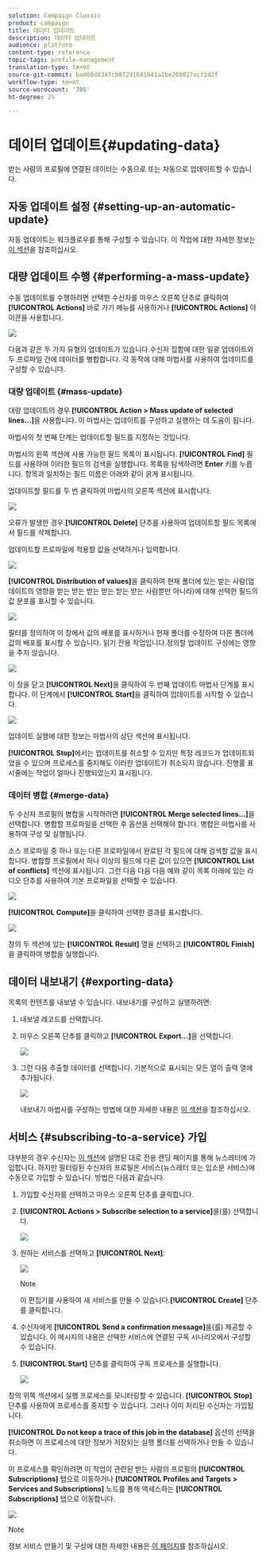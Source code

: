 ```yaml
---
solution: Campaign Classic
product: campaign
title: 데이터 업데이트
description: 데이터 업데이트
audience: platform
content-type: reference
topic-tags: profile-management
translation-type: tm+mt
source-git-commit: ba460d8347c987291681641a1be208027acf1d2f
workflow-type: tm+mt
source-wordcount: '705'
ht-degree: 2%

---
```



# 데이터 업데이트{#updating-data}

받는 사람의 프로필에 연결된 데이터는 수동으로 또는 자동으로 업데이트할 수 있습니다.

## 자동 업데이트 설정 {#setting-up-an-automatic-update}

자동 업데이트는 워크플로우를 통해 구성할 수 있습니다. 이 작업에 대한 자세한 정보는 [이 섹션](../../workflow/using/update-data.md)을 참조하십시오.

## 대량 업데이트 수행 {#performing-a-mass-update}

수동 업데이트를 수행하려면 선택한 수신자를 마우스 오른쪽 단추로 클릭하여 **[!UICONTROL Actions]** 바로 가기 메뉴를 사용하거나 **[!UICONTROL Actions]** 아이콘을 사용합니다.

![](assets/s_ncs_user_action_icon.png)

다음과 같은 두 가지 유형의 업데이트가 있습니다.수신자 집합에 대한 일괄 업데이트와 두 프로파일 간에 데이터를 병합합니다. 각 동작에 대해 마법사를 사용하여 업데이트를 구성할 수 있습니다.

### 대량 업데이트 {#mass-update}

대량 업데이트의 경우 **[!UICONTROL Action > Mass update of selected lines...]**&#x200B;을 사용합니다. 이 마법사는 업데이트를 구성하고 실행하는 데 도움이 됩니다.

마법사의 첫 번째 단계는 업데이트할 필드를 지정하는 것입니다.

마법사의 왼쪽 섹션에 사용 가능한 필드 목록이 표시됩니다. **[!UICONTROL Find]** 필드를 사용하여 이러한 필드의 검색을 실행합니다. 목록을 탐색하려면 **Enter** 키를 누릅니다. 항목과 일치하는 필드 이름은 아래와 같이 굵게 표시됩니다.

업데이트할 필드를 두 번 클릭하여 마법사의 오른쪽 섹션에 표시합니다.

![](assets/s_ncs_user_update_wizard01_1.png)

오류가 발생한 경우 **[!UICONTROL Delete]** 단추를 사용하여 업데이트할 필드 목록에서 필드를 삭제합니다.

업데이트할 프로파일에 적용할 값을 선택하거나 입력합니다.

![](assets/s_ncs_user_update_wizard01_12.png)

**[!UICONTROL Distribution of values]**&#x200B;을 클릭하여 현재 폴더에 있는 받는 사람(업데이트의 영향을 받는 받는 받는 받는 받는 받는 사람뿐만 아니라)에 대해 선택한 필드의 값 분포를 표시할 수 있습니다.

![](assets/s_ncs_user_update_wizard01_2.png)

필터를 정의하여 이 창에서 값의 배포를 표시하거나 현재 폴더를 수정하여 다른 폴더에 값의 배포를 표시할 수 있습니다. 읽기 전용 작업입니다.정의할 업데이트 구성에는 영향을 주지 않습니다.

![](assets/s_ncs_user_update_wizard01_3.png)

이 창을 닫고 **[!UICONTROL Next]**&#x200B;을 클릭하여 두 번째 업데이트 마법사 단계를 표시합니다. 이 단계에서 **[!UICONTROL Start]**&#x200B;을 클릭하여 업데이트를 시작할 수 있습니다.

![](assets/s_ncs_user_update_wizard01_4.png)

업데이트 실행에 대한 정보는 마법사의 상단 섹션에 표시됩니다.

**[!UICONTROL Stop]**&#x200B;에서는 업데이트를 취소할 수 있지만 특정 레코드가 업데이트되었을 수 있으며 프로세스를 중지해도 이러한 업데이트가 취소되지 않습니다. 진행률 표시줄에는 작업이 얼마나 진행되었는지 표시됩니다.

### 데이터 병합 {#merge-data}

두 수신자 프로필의 병합을 시작하려면 **[!UICONTROL Merge selected lines...]**&#x200B;을 선택합니다. 병합할 프로파일을 선택한 후 옵션을 선택해야 합니다. 병합은 마법사를 사용하여 구성 및 실행됩니다.

소스 프로파일 중 하나 또는 다른 프로파일에서 완료된 각 필드에 대해 검색할 값을 표시합니다. 병합할 프로필에서 하나 이상의 필드에 다른 값이 있으면 **[!UICONTROL List of conflicts]** 섹션에 표시됩니다. 그런 다음 다음 다음 예와 같이 목록 아래에 있는 라디오 단추를 사용하여 기본 프로파일을 선택할 수 있습니다.

![](assets/s_ncs_user_merge_wizard01_1.png)

**[!UICONTROL Compute]**&#x200B;을 클릭하여 선택한 결과를 표시합니다.

![](assets/s_ncs_user_merge_wizard01_2.png)

창의 두 섹션에 있는 **[!UICONTROL Result]** 열을 선택하고 **[!UICONTROL Finish]**&#x200B;을 클릭하여 병합을 실행합니다.

## 데이터 내보내기 {#exporting-data}

목록의 컨텐츠를 내보낼 수 있습니다. 내보내기를 구성하고 실행하려면:

1. 내보낼 레코드를 선택합니다.
1. 마우스 오른쪽 단추를 클릭하고 **[!UICONTROL Export...]**&#x200B;을 선택합니다.

   ![](assets/s_ncs_user_export_list.png)

1. 그런 다음 추출할 데이터를 선택합니다. 기본적으로 표시되는 모든 열이 출력 열에 추가됩니다.

   ![](assets/s_ncs_user_export_list_start.png)

   내보내기 마법사를 구성하는 방법에 대한 자세한 내용은 [이 섹션](../../platform/using/executing-export-jobs.md)을 참조하십시오.

## 서비스 {#subscribing-to-a-service} 가입

대부분의 경우 수신자는 [이 섹션](../../delivery/using/managing-subscriptions.md)에 설명된 대로 전용 랜딩 페이지를 통해 뉴스레터에 가입합니다. 하지만 필터링된 수신자의 프로필은 서비스(뉴스레터 또는 입소문 서비스)에 수동으로 가입할 수 있습니다. 방법은 다음과 같습니다.

1. 가입할 수신자를 선택하고 마우스 오른쪽 단추를 클릭합니다.
1. **[!UICONTROL Actions > Subscribe selection to a service]**&#x200B;을(를) 선택합니다.

   ![](assets/s_ncs_user_selection_subscribe_service.png)

1. 원하는 서비스를 선택하고 **[!UICONTROL Next]**:

   ![](assets/s_ncs_user_selection_subscribe_service_2.png)

   >[!NOTE]
   >
   >이 편집기를 사용하여 새 서비스를 만들 수 있습니다.**[!UICONTROL Create]** 단추를 클릭합니다.

1. 수신자에게 **[!UICONTROL Send a confirmation message]**&#x200B;을(를) 제공할 수 있습니다. 이 메시지의 내용은 선택한 서비스에 연결된 구독 시나리오에서 구성할 수 있습니다.
1. **[!UICONTROL Start]** 단추를 클릭하여 구독 프로세스를 실행합니다.

   ![](assets/s_ncs_user_selection_subscribe_service_3.png)

창의 위쪽 섹션에서 실행 프로세스를 모니터링할 수 있습니다. **[!UICONTROL Stop]** 단추를 사용하여 프로세스를 중지할 수 있습니다. 그러나 이미 처리된 수신자는 가입됩니다.

**[!UICONTROL Do not keep a trace of this job in the database]** 옵션의 선택을 취소하면 이 프로세스에 대한 정보가 저장되는 실행 폴더를 선택하거나 만들 수 있습니다.

이 프로세스를 확인하려면 이 작업이 관련된 받는 사람의 프로필의 **[!UICONTROL Subscriptions]** 탭으로 이동하거나 **[!UICONTROL Profiles and Targets > Services and Subscriptions]** 노드를 통해 액세스하는 **[!UICONTROL Subscriptions]** 탭으로 이동합니다.

![](assets/s_ncs_user_selection_subscribe_service_4.png)

>[!NOTE]
>
>정보 서비스 만들기 및 구성에 대한 자세한 내용은 [이 페이지](../../delivery/using/managing-subscriptions.md)를 참조하십시오.

